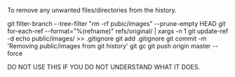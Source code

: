 <!-- MONGO_URI=mongodb://rohit1:mongo2310@tip-inv-shard-00-00-t6mm4.mongodb.net:27017,tip-inv-shard-00-01-t6mm4.mongodb.net:27017,tip-inv-shard-00-02-t6mm4.mongodb.net:27017/inventory?ssl=true&replicaSet=TIP-INV-shard-0&authSource=admin&retryWrites=true&w=majority -->

To remove any unwanted files/directories from the history.

git filter-branch --tree-filter "rm -rf pubic/images" --prune-empty HEAD
git for-each-ref --format="%(refname)" refs/original/ | xargs -n 1 git update-ref -d
echo public/images/ >> .gitignore
git add .gitignore
git commit -m 'Removing public/images from git history'
git gc
git push origin master --force


DO NOT USE THIS IF YOU DO NOT UNDERSTAND WHAT IT DOES.
